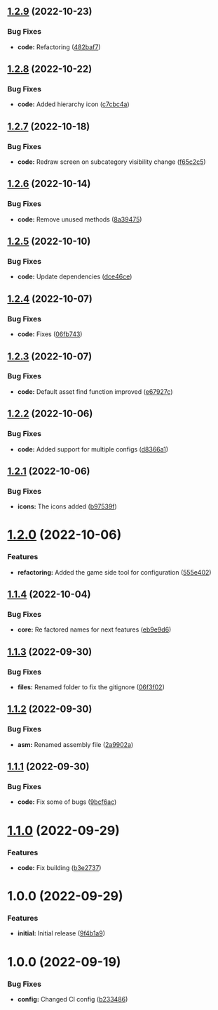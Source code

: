 ## [1.2.9](https://github.com/hww/XiGameTool/compare/v1.2.8...v1.2.9) (2022-10-23)


### Bug Fixes

* **code:** Refactoring ([482baf7](https://github.com/hww/XiGameTool/commit/482baf743357774582975e8821a2301978c45747))

## [1.2.8](https://github.com/hww/XiGameTool/compare/v1.2.7...v1.2.8) (2022-10-22)


### Bug Fixes

* **code:** Added hierarchy icon ([c7cbc4a](https://github.com/hww/XiGameTool/commit/c7cbc4a2c86e103961b292c484307d6b844db46a))

## [1.2.7](https://github.com/hww/XiGameTool/compare/v1.2.6...v1.2.7) (2022-10-18)


### Bug Fixes

* **code:** Redraw screen on subcategory visibility change ([f65c2c5](https://github.com/hww/XiGameTool/commit/f65c2c545a95fb3e95168391902421271494a441))

## [1.2.6](https://github.com/hww/XiGameTool/compare/v1.2.5...v1.2.6) (2022-10-14)


### Bug Fixes

* **code:** Remove unused methods ([8a39475](https://github.com/hww/XiGameTool/commit/8a39475c6b054348df3733b4fc40eac2447e74b1))

## [1.2.5](https://github.com/hww/XiGameTool/compare/v1.2.4...v1.2.5) (2022-10-10)


### Bug Fixes

* **code:** Update dependencies ([dce46ce](https://github.com/hww/XiGameTool/commit/dce46cee4c60dd1df60b2cbeff6efca7a3459475))

## [1.2.4](https://github.com/hww/XiGameTool/compare/v1.2.3...v1.2.4) (2022-10-07)


### Bug Fixes

* **code:** Fixes ([06fb743](https://github.com/hww/XiGameTool/commit/06fb74331e9117311b5538cb23f21885a3a4f28e))

## [1.2.3](https://github.com/hww/XiGameTool/compare/v1.2.2...v1.2.3) (2022-10-07)


### Bug Fixes

* **code:** Default asset find function improved ([e67927c](https://github.com/hww/XiGameTool/commit/e67927ccd0bd7eb9c8f776ab4450e3d10c65f2fe))

## [1.2.2](https://github.com/hww/XiGameTool/compare/v1.2.1...v1.2.2) (2022-10-06)


### Bug Fixes

* **code:** Added support for multiple configs ([d8366a1](https://github.com/hww/XiGameTool/commit/d8366a1d4b4dea358e974b614b2a367028096dee))

## [1.2.1](https://github.com/hww/XiGameTool/compare/v1.2.0...v1.2.1) (2022-10-06)


### Bug Fixes

* **icons:** The icons added ([b97539f](https://github.com/hww/XiGameTool/commit/b97539f986b47138b6fedc97f5cd265d8362d059))

# [1.2.0](https://github.com/hww/XiGameTool/compare/v1.1.4...v1.2.0) (2022-10-06)


### Features

* **refactoring:** Added the game side tool for configuration ([555e402](https://github.com/hww/XiGameTool/commit/555e4022506a777a56216790252ff6f05b9bac2e))

## [1.1.4](https://github.com/hww/XiGameTool/compare/v1.1.3...v1.1.4) (2022-10-04)


### Bug Fixes

* **core:** Re factored names for next features ([eb9e9d6](https://github.com/hww/XiGameTool/commit/eb9e9d692935c663c82e7bae412e2a24335bfccb))

## [1.1.3](https://github.com/hww/XiGameTool/compare/v1.1.2...v1.1.3) (2022-09-30)


### Bug Fixes

* **files:** Renamed folder to  fix the gitignore ([06f3f02](https://github.com/hww/XiGameTool/commit/06f3f02034904743ad82bcf3cc13b6502972c0ab))

## [1.1.2](https://github.com/hww/XiGameTool/compare/v1.1.1...v1.1.2) (2022-09-30)


### Bug Fixes

* **asm:** Renamed assembly file ([2a9902a](https://github.com/hww/XiGameTool/commit/2a9902a1105ac9237d777090b2730a7c25d5aeeb))

## [1.1.1](https://github.com/hww/XiGameTool/compare/v1.1.0...v1.1.1) (2022-09-30)


### Bug Fixes

* **code:** Fix some of bugs ([9bcf6ac](https://github.com/hww/XiGameTool/commit/9bcf6acf238e2a9f3cdfbf325b13d288ddc1507f))

# [1.1.0](https://github.com/hww/XiGameTool/compare/v1.0.0...v1.1.0) (2022-09-29)


### Features

* **code:** Fix building ([b3e2737](https://github.com/hww/XiGameTool/commit/b3e27374c802eaa4b0e449dbbd3b5178a21fa97b))

# 1.0.0 (2022-09-29)


### Features

* **initial:** Initial release ([9f4b1a9](https://github.com/hww/XiGameTool/commit/9f4b1a9186fd3f6509b0a4c6cc63965d055f69c6))

# 1.0.0 (2022-09-19)


### Bug Fixes

* **config:** Changed CI config ([b233486](https://github.com/hww/XiArtManager/commit/b23348684d4d3f1e2aeb475a72c0c013067baac8))
